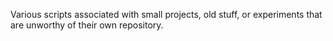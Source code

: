 Various scripts associated with small projects, old stuff, or experiments 
that are unworthy of their own repository.
